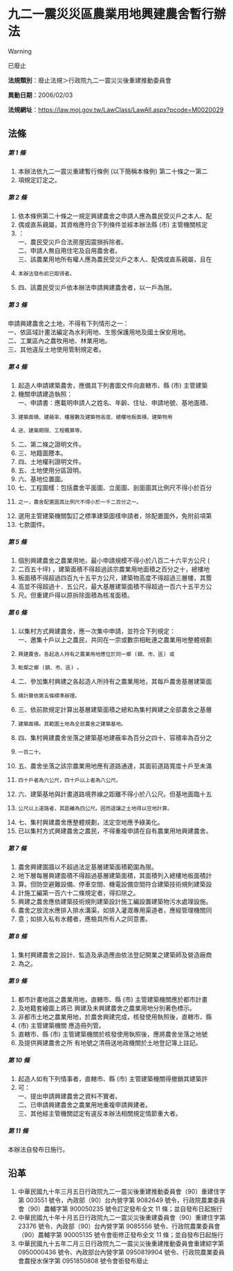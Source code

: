 # 九二一震災災區農業用地興建農舍暫行辦法
> [!WARNING]
> 已廢止

**法規類別**：廢止法規＞行政院九二一震災災後重建推動委員會

**異動日期**：2006/02/03  

**法規網址**：https://law.moj.gov.tw/LawClass/LawAll.aspx?pcode=M0020029



## 法條
##### 第 1 條
1. 本辦法依九二一震災重建暫行條例 (以下簡稱本條例) 第二十條之一第二
1. 項規定訂定之。

##### 第 2 條
1. 依本條例第二十條之一規定興建農舍之申請人應為農民受災戶之本人、配
1. 偶或直系親屬，其資格應符合下列條件並經本辦法縣 (市) 主管機關核定
1. ：  
一、農民受災戶合法房屋因震損拆除者。  
二、申請人無自用住宅及自用農舍者。  
三、該農業用地所有權人應為農民受災戶之本人、配偶或直系親屬，且在
1.     本辦法發布前已取得者。
1. 四、該農民受災戶依本辦法申請興建農舍者，以一戶為限。

##### 第 3 條
申請興建農舍之土地，不得有下列情形之一：  
一、依區域計畫法編定為水利用地、生態保護用地及國土保安用地。  
二、工業區內之農牧用地、林業用地。  
三、其他違反土地使用管制規定者。

##### 第 4 條
1. 起造人申請建築農舍，應備具下列書圖文件向直轄市、縣 (市) 主管建築
1. 機關申請建造執照：  
一、申請書：應載明申請人之姓名、年齡、住址、申請地號、基地面積、
1.     建築面積、建蔽率、樓層數及建築物高度、總樓地板面積、建築物用
1.     途、建築期限、工程概算等。
1. 二、第二條之證明文件。
1. 三、地籍圖謄本。
1. 四、土地權利證明文件。
1. 五、土地使用分區證明。
1. 六、基地位置圖。
1. 七、工程圖樣：包括農舍平面圖、立面圖、剖面圖其比例尺不得小於百分
1.     之一，農舍配置圖其比例尺不得小於一千二百分之一。
1. 選用主管建築機關製訂之標準建築圖樣申請者，除配置圖外，免附前項第
1. 七款圖件。

##### 第 5 條
1. 個別興建農舍之農業用地，最小申請規模不得小於八百二十六平方公尺 (
1. 二百五十坪) ，建築面積不得超過該宗農業用地面積之百分之十，總樓地
1. 板面積不得超過四百九十五平方公尺，建築物高度不得超過三層樓，其簷
1. 高並不得超過十．五公尺，最大基層建築面積不得超過一百六十五平方公
1. 尺。但重建戶得以原拆除面積為核准面積。

##### 第 6 條
1. 以集村方式興建農舍，應一次集中申請，並符合下列規定：  
一、邀集十戶以上之農民，共同在一宗或數宗相毗連之農業用地整體規劃
1.     興建農舍。各起造人持有之農業用地應位於同一鄉 (鎮、市、區) 或
1.     毗鄰之鄉 (鎮、市、區) 。
1. 二、參加集村興建之各起造人所持有之農業用地，其每戶農舍基層建築面
1.     積計算依第五條標準辦理。
1. 三、依前款規定計算出基層建築面積之總和為集村興建之全部農舍之基層
1.     建築面積。其範圍土地為全部農舍之建築基地。
1. 四、集村興建農舍坐落之建築基地建蔽率為百分之四十、容積率為百分之
1.     一百二十。
1. 五、農舍坐落之該宗農業用地應有道路通達，其面前道路寬度十戶至未滿
1.     四十戶者為六公尺，四十戶以上者為八公尺。
1. 六、建築基地與計畫道路境界線之距離不得小於八公尺。但基地面臨十五
1.     公尺以上道路者，其距離為四公尺。因而退讓之土地得以空地計算。
1. 七、集村興建農舍應整體規劃，法定空地應予綠美化。
1. 已以集村方式興建農舍之農民，不得重複申請在自有農業用地興建農舍。

##### 第 7 條
1. 農舍興建圍牆以不超過法定基層建築面積範圍為限。
1. 地下層每層興建面積不得超過基層建築面積，其面積列入總樓地板面積計
1. 算。但防空避難設備、停車空間、機電設備空間符合建築技術規則建築設
1. 計施工編第一百六十二條規定者，得扣除之。
1. 興建之農舍應依建築技術規則建築設計施工編設置建築物污水處理設施。
1. 農舍之放流水應排入排水溝渠，如排入灌溉專用渠道者，應經管理機關同
1. 意；如排入私有水體者，應檢具所有人之同意書。

##### 第 8 條
1. 集村興建農舍之設計、監造及承造應由依法登記開業之建築師及營造廠商
1. 為之。

##### 第 9 條
1. 都市計畫地區之農業用地，直轄市、縣 (市) 主管建築機關應於都市計畫
1. 及地籍套繪圖上將已 興建及未興建農舍之農業用地分別著色標示。
1. 非都市土地之農業用地，於農舍興建完成，核發使用執照後，直轄市、縣
1.  (市) 主管建築機關 應造冊列管。
1. 直轄市、縣 (市) 主管建築機關於核發使用執照後，應將農舍坐落之地號
1. 及提供興建農舍之所 有地號之清冊送地政機關於土地登記簿上註記。

##### 第 10 條
1. 起造人如有下列情事者，直轄市、縣 (市) 主管建築機關得撤銷其建築許
1. 可：  
一、提出申請興建農舍之資料不實者。  
二、已申請興建農舍之農業用地重複申請興建者。  
三、其他經主管機關認定有違反本辦法相關規定情節重大者。

##### 第 11 條
本辦法自發布日施行。

## 沿革
1. 中華民國九十年三月五日行政院九二一震災後重建推動委員會（90）重建住字第 003551 號令，內政部（90）台內營字第 9082649  號令，行政院農業委員會（90）農輔字第 900050235  號令訂定發布全文 11 條；並自發布日起施行
1. 中華民國九十年十月五日行政院九二一震災災後重建委員會（90）重建住字第 23376  號令、內政部（90）台內營字第 9085556  號令、行政院農業委員會（90）農輔字第 90005135 號令會銜修正發布全文 11 條；並自發布日起施行
1. 中華民國九十五年二月三日行政院九二一震災災後重建推動委員會重建綜字第 0950000436 號令、內政部台內營字第 0950819904 號令、行政院農業委員會農授水保字第 0951850808 號令會銜發布廢止
